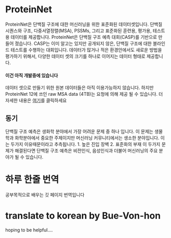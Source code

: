 # ProteinNet

ProteinNet은 단백질 구조에 대한 머신러닝을 위한 표준화된 데이터셋입니다.
단백질 시퀀스와 구조, 다중서열정렬(MSA), PSSMs, 그리고 표준화된 훈련용, 평가용, 테스트용 데이터를 제공합니다.
ProteinNet은 단백질 구조 예측 대회(CASP)를 기반으로 만들어 졌습니다.
CASP는 이미 알고는 있지만 공개되지 않은, 단백질 구조에 대한 블라인드 테스트를 수행하는 대회입니다.
데이터가 많거나 적은 환경안에서도 새로운 방법을 평가하기 위해서, 다양한 데이터 셋의 크기를 하나로 이어지는 데이터 형태로 제공합니다.

#### 이건 아직 개발중에 있습니다

데이터 셋으로 만들기 위한 원본 데이터들은 아직 이용가능하지 않습니다. 하지만 ProteinNet 12에 쓰인 raw MSA data (4TB)는 요청에 의해 제공 될 수 있습니다.
더 자세한 내용은 [여기](https://github.com/aqlaboratory/proteinnet/blob/master/docs/raw_data.md)를 클릭하세요

## 동기

단백질 구조 예측은 생화학 분야에서 가장 어려운 문제 중 하나 입니다. 이 문제는 생물학과 화학분야에서 중요한 주제이지만 머신러닝 커뮤니티에서는 생소한 분야입니다.
이는 두가지 이유때문이라고 추측됩니다. 1. 높은 진입 장벽 2. 표준화의 부재 이 두가지 문제가 해결된다면 단백질 구조 예측은 비전인식, 음성인식과 더불어 머신러닝의 주요 분야가 될 수 있습니다.




# 하루 한줄 번역

공부목적으로 배우는 깃 페이지 번역입니다

# translate to korean by Bue-Von-hon
hoping to be helpful....

